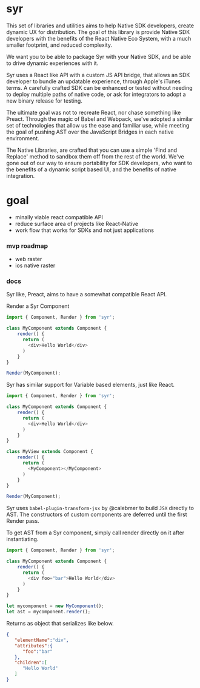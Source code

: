 # syr

This set of libraries and utilities aims to help Native SDK developers, create dynamic UX for distribution. The goal of this library is provide Native SDK developers with the benefits of the React Native Eco System, with a much smaller footprint, and reduced complexity.

We want you to be able to package Syr with your Native SDK, and be able to drive dynamic experiences with it.

Syr uses a React like API with a custom JS API bridge, that allows an SDK developer to bundle an updatable experience, through Apple's iTunes terms. A carefully crafted SDK can be enhanced or tested without needing to deploy multiple paths of native code, or ask for integrators to adopt a new binary release for testing.

The ultimate goal was not to recreate React, nor chase something like Preact. Through the magic of Babel and Webpack, we've adopted a similar set of technologies that allow us the ease and familiar use, while meeting the goal of pushing AST over the JavaScript Bridges in each native environment.

The Native Libraries, are crafted that you can use a simple 'Find and Replace' method to sandbox them off from the rest of the world. We've gone out of our way to ensure portability for SDK developers, who want to the benefits of a dynamic script based UI, and the benefits of native integration.

# goal

* minally viable react compatible API
* reduce surface area of projects like React-Native
* work flow that works for SDKs and not just applications

### mvp roadmap

* web raster
* ios native raster

### docs

Syr like, Preact, aims to have a somewhat compatible React API.


Render a Syr Component

```javascript
import { Component, Render } from 'syr';

class MyComponent extends Component {
    render() {
      return (
        <div>Hello World</div>
      )
    }
}

Render(MyComponent);
```

Syr has similar support for Variable based elements, just like React.


```javascript
import { Component, Render } from 'syr';

class MyComponent extends Component {
    render() {
      return (
        <div>Hello World</div>
      )
    }
}

class MyView extends Component {
    render() {
      return (
        <MyComponent></MyComponent>
      )
    }
}

Render(MyComponent);
```

Syr uses `babel-plugin-transform-jsx` by @calebmer to build `JSX` directly to AST. The constructors of custom components are deferred until the first Render pass.


To get AST from a Syr component, simply call render directly on it after instantiating.

```javascript
import { Component, Render } from 'syr';

class MyComponent extends Component {
    render() {
      return (
        <div foo="bar">Hello World</div>
      )
    }
}

let mycomponent = new MyComponent();
let ast = mycomponent.render();
```

Returns as object that serializes like below.

``` JSON
{  
   "elementName":"div",
   "attributes":{  
      "foo":"bar"
   },
   "children":[
      "Hello World"
   ]
}
````